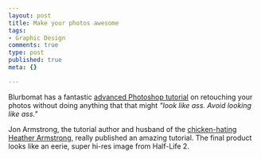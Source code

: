 ```yaml
--- 
layout: post
title: Make your photos awesome
tags: 
- Graphic Design
comments: true
type: post
published: true
meta: {}

---
```

Blurbomat has a fantastic <a href="http://www.blurbomat.com/archives/2006/10/31/how_to_turn_an_ordinary_photo_into_an_extraordinary_photo">advanced Photoshop tutorial</a> on retouching your photos without doing anything that that might <em>"look like ass. Avoid looking like ass."</em>

Jon Armstrong, the tutorial author and husband of the <a href="http://www.dooce.com/archives/daily/12_07_2006.html">chicken-hating Heather Armstrong</a>, really published an amazing tutorial. The final product looks like an eerie, super hi-res image from Half-Life 2.
